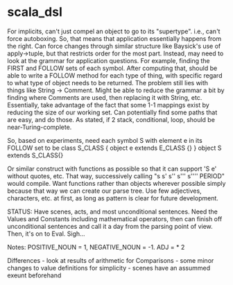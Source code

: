 scala_dsl
=========
For implicits, can't just compel an object to go to its "supertype". i.e., can't force
autoboxing. So, that means that application essentially happens from the right. Can
force changes through similar structure like Baysick's use of apply->tuple, but that
restricts order for the most part. Instead, may need to look at the grammar for application
questions. For example, finding the FIRST and FOLLOW sets of each symbol. After computing that,
should be able to write a FOLLOW method for each type of thing, with specific regard to
what type of object needs to be returned. The problem still lies with things like
String -> Comment. Might be able to reduce the grammar a bit by finding where
Comments are used, then replacing it with String, etc. Essentially,
take advantage of the fact that some 1-1 mappings exist by reducing the size of our
working set. Can potentially find some paths that are easy, and do those.
As stated, if 2 stack, conditional, loop, should be near-Turing-complete.

So, based on experiments, need each symbol S with element e in its FOLLOW set to be
class S_CLASS {
	object e extends E_CLASS {}
}
object S extends S_CLASS{}

Or similar construct with functions as possible so that it can support 'S e' without quotes,
etc. That way, successively calling "s s' s'' s''' s'''' PERIOD" would compile. Want functions
rather than objects wherever possible simply because that way we can create our parse tree.
Use few adjectives, characters, etc. at first, as long as pattern is clear for future
development.

STATUS:
Have scenes, acts, and most unconditional sentences. Need the Values and Constants including
mathematical operators, then can finish off unconditional sentences and call it a day from
the parsing point of view. Then, it's on to Eval. Sigh...


Notes: POSITIVE_NOUN = 1, NEGATIVE_NOUN = -1. ADJ = * 2



Differences - look at results of arithmetic for Comparisons
			- some minor changes to value definitions for simplicity
			- scenes have an assummed exeunt beforehand